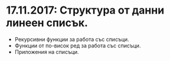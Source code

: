 # 17.11.2017: Структура от данни линеен списък.
* Рекурсивни функции за работа със списъци.
* Функции от по-висок ред за работа със списъци.
* Приложения на списъци.
